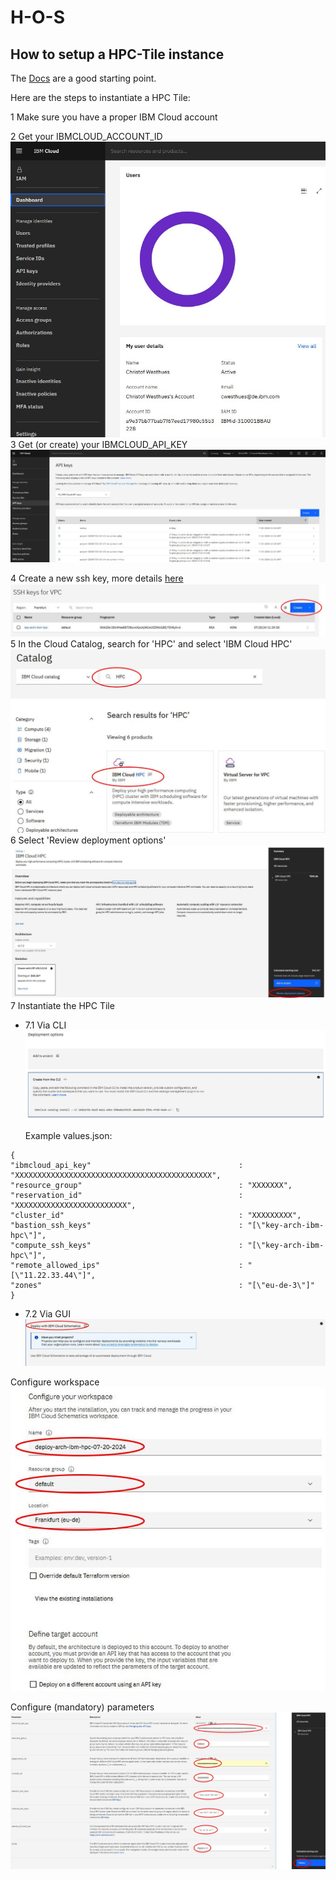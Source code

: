 # H-O-S
## How to setup a HPC-Tile instance

The [Docs](https://cloud.ibm.com/docs/allowlist/hpc-service?topic=hpc-service-overview)
are a good starting point.

Here are the steps to instantiate a HPC Tile:


1 Make sure you have a proper IBM Cloud account

2 Get your IBMCLOUD_ACCOUNT_ID ![Get IBMCLOUD_ACCOUNT_ID!](/img/hpctile09.jpg)
3 Get (or create) your IBMCLOUD_API_KEY ![Get IBMCLOUD_API_KEY!](/img/hpctile10.jpg)

4 Create a new ssh key, more details [here](https://cloud.ibm.com/docs/vpc?topic=vpc-ssh-keys)
![Create key!](/img/hpctile01.jpg)
5 In the Cloud Catalog, search for 'HPC' and select 'IBM Cloud HPC'
![Cloud Catalog!](/img/hpctile02.jpg)
6 Select 'Review deployment options'
![Deployment options!](/img/hpctile03.jpg)
7 Instantiate the HPC Tile
- 7.1 Via CLI
  ![Via CLIs!](/img/hpctile04.jpg)

  Example values.json:
```
{
"ibmcloud_api_key"                                 : "XXXXXXXXXXXXXXXXXXXXXXXXXXXXXXXXXXXXXXXXXXXX",
"resource_group"                                   : "XXXXXXX",
"reservation_id"                                   : "XXXXXXXXXXXXXXXXXXXXXXXXX",
"cluster_id"                                       : "XXXXXXXXX",
"bastion_ssh_keys"                                 : "[\"key-arch-ibm-hpc\"]",
"compute_ssh_keys"                                 : "[\"key-arch-ibm-hpc\"]",
"remote_allowed_ips"                               : "[\"11.22.33.44\"]",
"zones"                                            : "[\"eu-de-3\"]"
}
```
- 7.2 Via GUI
![Via CLIs!](/img/hpctile06.jpg)

Configure workspace
![Configure workspace!](/img/hpctile07.jpg)

Configure (mandatory) parameters 
![Configure parameters!](/img/hpctile08.jpg)



